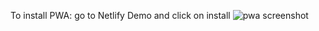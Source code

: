 To install PWA: go to Netlify Demo and click on install
![pwa screenshot](https://user-images.githubusercontent.com/90455783/135715238-9ef86348-94e2-4845-abf9-91e35a80f3ee.png)

